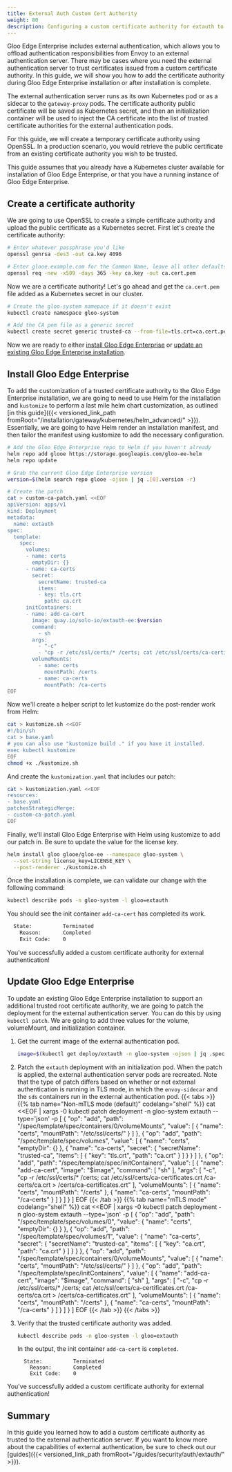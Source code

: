 ```yaml
---
title: External Auth Custom Cert Authority
weight: 80
description: Configuring a custom certificate authority for extauth to use.
---
```


Gloo Edge Enterprise includes external authentication, which allows you to offload authentication responsibilities from Envoy to an external authentication server. There may be cases where you need the external authentication server to trust certificates issued from a custom certificate authority. In this guide, we will show you how to add the certificate authority during Gloo Edge Enterprise installation or after installation is complete.

The external authentication server runs as its own Kubernetes pod or as a sidecar to the `gateway-proxy` pods. The certificate authority public certificate will be saved as Kubernetes secret, and then an initialization container will be used to inject the CA certificate into the list of trusted certificate authorities for the external authentication pods. 

For this guide, we will create a temporary certificate authority using OpenSSL. In a production scenario, you would retrieve the public certificate from an existing certificate authority you wish to be trusted.

This guide assumes that you already have a Kubernetes cluster available for installation of Gloo Edge Enterprise, or that you have a running instance of Gloo Edge Enterprise.

## Create a certificate authority

We are going to use OpenSSL to create a simple certificate authority and upload the public certificate as a Kubernetes secret. First let's create the certificate authority:

```bash
# Enter whatever passphrase you'd like
openssl genrsa -des3 -out ca.key 4096

# Enter glooe.example.com for the Common Name, leave all other defaults
openssl req -new -x509 -days 365 -key ca.key -out ca.cert.pem
```

Now we are a certificate authority! Let's go ahead and get the `ca.cert.pem` file added as a Kubernetes secret in our cluster.

```bash
# Create the gloo-system namepace if it doesn't exist
kubectl create namespace gloo-system

# Add the CA pem file as a generic secret
kubectl create secret generic trusted-ca --from-file=tls.crt=ca.cert.pem -n gloo-system
```

Now we are ready to either [install Gloo Edge Enterprise](#install-gloo-edge-enterprise) or [update an existing Gloo Edge Enterprise installation](#update-gloo-edge-enterprise).

## Install Gloo Edge Enterprise

To add the customization of a trusted certificate authority to the Gloo Edge Enterprise installation, we are going to need to use Helm for the installation and `kustomize` to perform a last mile helm chart customization, as outlined [in this guide]({{< versioned_link_path fromRoot="/installation/gateway/kubernetes/helm_advanced/" >}}). Essentially, we are going to have Helm render an installation manifest, and then tailor the manifest using kustomize to add the necessary configuration.

```bash
# Add the Gloo Edge Enterprise repo to Helm if you haven't already
helm repo add glooe https://storage.googleapis.com/gloo-ee-helm
helm repo update

# Grab the current Gloo Edge Enterprise version
version=$(helm search repo glooe -ojson | jq .[0].version -r)

# Create the patch
cat > custom-ca-patch.yaml <<EOF
apiVersion: apps/v1
kind: Deployment
metadata:
  name: extauth
spec:
  template:
    spec:
      volumes:
      - name: certs
        emptyDir: {}
      - name: ca-certs
        secret:
          secretName: trusted-ca
          items:
          - key: tls.crt
            path: ca.crt
      initContainers:
      - name: add-ca-cert
        image: quay.io/solo-io/extauth-ee:$version
        command:
          - sh
        args:
          - "-c"
          - "cp -r /etc/ssl/certs/* /certs; cat /etc/ssl/certs/ca-certificates.crt /ca-certs/ca.crt > /certs/ca-certificates.crt"
        volumeMounts:
          - name: certs
            mountPath: /certs
          - name: ca-certs
            mountPath: /ca-certs
EOF
```

Now we'll create a helper script to let kustomize do the post-render work from Helm:

```bash
cat > kustomize.sh <<EOF
#!/bin/sh
cat > base.yaml
# you can also use "kustomize build ." if you have it installed.
exec kubectl kustomize
EOF
chmod +x ./kustomize.sh
```

And create the `kustomization.yaml` that includes our patch:

```bash
cat > kustomization.yaml <<EOF
resources:
- base.yaml
patchesStrategicMerge:
- custom-ca-patch.yaml
EOF
```

Finally, we'll install Gloo Edge Enterprise with Helm using kustomize to add our patch in. Be sure to update the value for the license key.

```bash
helm install gloo glooe/gloo-ee --namespace gloo-system \
  --set-string license_key=LICENSE_KEY \
  --post-renderer ./kustomize.sh
```

Once the installation is complete, we can validate our change with the following command:

```bash
kubectl describe pods -n gloo-system -l gloo=extauth
```

You should see the init container `add-ca-cert` has completed its work.

```bash
  State:          Terminated
    Reason:       Completed
    Exit Code:    0
```

You've successfully added a custom certificate authority for external authentication!

## Update Gloo Edge Enterprise

To update an existing Gloo Edge Enterprise installation to support an additional trusted root certificate authority, we are going to patch the deployment for the external authentication server. You can do this by using `kubectl patch`. We are going to add three values for the volume, volumeMount, and initialization container.

1. Get the current image of the external authentication pod.
   ```sh
   image=$(kubectl get deploy/extauth -n gloo-system -ojson | jq .spec.template.spec.containers[0].image -r)
   ```

2. Patch the `extauth` deployment with an initialization pod. When the patch is applied, the external authentication server pods are recreated. Note that the type of patch differs based on whether or not external authentication is running in TLS mode, in which the `envoy-sidecar` and the `sds` containers run in the external authentication pod.
   {{< tabs >}}
   {{% tab name="Non-mTLS mode (default)" codelang="shell" %}}
   cat  <<EOF | xargs -0 kubectl patch deployment -n gloo-system extauth --type='json' -p
   [
       {
           "op": "add",
           "path": "/spec/template/spec/containers/0/volumeMounts",
           "value": [
               {
                   "name": "certs",
                   "mountPath": "/etc/ssl/certs/"
               }
           ]
       },
       {
           "op": "add",
           "path": "/spec/template/spec/volumes",
           "value": [
               {
                   "name": "certs",
                   "emptyDir": {}
               },
               {
                   "name": "ca-certs",
                   "secret": {
                       "secretName": "trusted-ca",
                       "items": [
                           {
                               "key": "tls.crt",
                               "path": "ca.crt"
                           }
                       ]
                   }
               }
           ]
       },
       {
           "op": "add",
           "path": "/spec/template/spec/initContainers",
           "value": [
               {
                   "name": "add-ca-cert",
                   "image": "$image",
                   "command": [
                       "sh"
                   ],
                   "args": [
                       "-c",
                       "cp -r /etc/ssl/certs/* /certs; cat /etc/ssl/certs/ca-certificates.crt /ca-certs/ca.crt > /certs/ca-certificates.crt"
                   ],
                   "volumeMounts": [
                       {
                           "name": "certs",
                           "mountPath": "/certs"
                       },
                       {
                           "name": "ca-certs",
                           "mountPath": "/ca-certs"
                       }
                   ]
               }
           ]
       }
   ]
   EOF
   {{< /tab >}}
   {{% tab name="mTLS mode" codelang="shell" %}}
   cat <<EOF | xargs -0 kubectl patch deployment -n gloo-system extauth --type='json' -p
   [
     {
       "op": "add",
       "path": "/spec/template/spec/volumes/0",
       "value": { "name": "certs", "emptyDir": {} } 
     },
     {
       "op": "add",
       "path": "/spec/template/spec/volumes/1",
       "value": {
         "name": "ca-certs",
         "secret": {
           "secretName": "trusted-ca",
           "items": [
             {
               "key": "ca.crt",
               "path": "ca.crt"
             }
           ]
         }
       }
     },
     {
       "op": "add",
       "path": "/spec/template/spec/containers/0/volumeMounts",
       "value": [ {
         "name": "certs",
         "mountPath": "/etc/ssl/certs/"
       } ]
     },
     {
       "op": "add",
       "path": "/spec/template/spec/initContainers",
       "value": [
         {
           "name": "add-ca-cert",
           "image": "$image",
           "command": [
             "sh"
           ],
           "args": [
             "-c",
             "cp -r /etc/ssl/certs/* /certs; cat /etc/ssl/certs/ca-certificates.crt /ca-certs/ca.crt > /certs/ca-certificates.crt"
           ],
           "volumeMounts": [
             {
               "name": "certs",
               "mountPath": "/certs"
             },
             {
               "name": "ca-certs",
               "mountPath": "/ca-certs"
             }
           ]
         }
       ]
     }
   ]
   EOF
   {{< /tab >}}
   {{< /tabs >}}

3. Verify that the trusted certificate authority was added.
   ```bash
   kubectl describe pods -n gloo-system -l gloo=extauth
   ```
   
   In the output, the init container `add-ca-cert` is `completed`.
   ```
     State:          Terminated
       Reason:       Completed
       Exit Code:    0
   ```

You've successfully added a custom certificate authority for external authentication!

## Summary

In this guide you learned how to add a custom certificate authority as trusted to the external authentication server. If you want to know more about the capabilities of external authentication, be sure to check out our [guides]({{< versioned_link_path fromRoot="/guides/security/auth/extauth/" >}}).